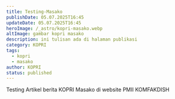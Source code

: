 ```yaml
---
title: Testing-Masako
publishDate: 05.07.2025T16:45
updateDate: 05.07.2025T16:45
heroImage: /_astro/kopri-masako.webp
altImage: gambar kopri masako
description: ini tulisan ada di halaman publikasi
category: KOPRI
tags:
  - kopri
  - masako
author: KOPRI
status: published
---
```

Testing Artikel berita KOPRI Masako di website PMII KOMFAKDISH
